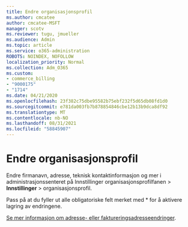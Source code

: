 ```yaml
---
title: Endre organisasjonsprofil
ms.author: cmcatee
author: cmcatee-MSFT
manager: scotv
ms.reviewer: tugu, jmueller
ms.audience: Admin
ms.topic: article
ms.service: o365-administration
ROBOTS: NOINDEX, NOFOLLOW
localization_priority: Normal
ms.collection: Adm_O365
ms.custom:
- commerce_billing
- "9000175"
- "1714"
ms.date: 04/21/2020
ms.openlocfilehash: 23f382c75dbe95582b75ebf232f5d65db08fd1d0
ms.sourcegitcommit: e781da003fb7b878854846cbe12b13b9dca8df92
ms.translationtype: MT
ms.contentlocale: nb-NO
ms.lasthandoff: 08/31/2021
ms.locfileid: "58845907"
---
```

# <a name="change-organization-profile"></a>Endre organisasjonsprofil

Endre firmanavn, adresse, teknisk kontaktinformasjon og mer i administrasjonssenteret på Innstillinger organisasjonsprofilfanen  >  **Innstillinger**  >  [](https://admin.microsoft.com/AdminPortal/Home#/Settings/OrganizationProfile/:/Settings/L1/OrganizationInformation) organisasjonsprofil.

Pass på at du fyller ut alle obligatoriske felt merket med * for å aktivere lagring av endringene.

[Se mer informasjon om adresse- eller faktureringsadresseendringer](https://docs.microsoft.com/microsoft-365/admin/manage/change-address-contact-and-more).

